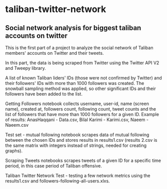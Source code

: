 # taliban-twitter-network
## Social network analysis for biggest taliban accounts on twitter

This is the first part of a project to analyze the social network of Taliban members' accounts on Twitter and their tweets. 

In this part, the data is being scraped from Twitter using the Twitter API V2 and Tweepy library. 

A list of known Taliban liders' IDs (those were not confirmed by Twitter) and their followers' IDs with more than 1000 followers was created. The snowball sampling method was applied, so other significant IDs and their followers have been added to the list.

Getting Followers notebook collects username, user-id, name (screen name), created at, followers count, following count, tweet counts and the list of followers that have more than 1000 followers for a given ID. Example of results: AnasHaqqani - Data.csv, Bilal Karimi - Karimi.csv, Naeem - Naeem.csv

Test set - mutual following notebook scrapes data of mutual following between the chosen IDs and stores results in results1.csv (results 2.csv is the same matrix with integers instead of strings, needed for creating graphs). 

Scraping Tweets notebooks scrapes tweets of a given ID for a specific time period, in this case period of Taliban offensive.

Taliban Twitter Network Test - testing a few network metrics using the results1.csv and followers-following-all-users.xlxs.
